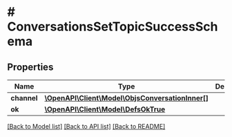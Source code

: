 # # ConversationsSetTopicSuccessSchema

## Properties

Name | Type | Description | Notes
------------ | ------------- | ------------- | -------------
**channel** | [**\OpenAPI\Client\Model\ObjsConversationInner[]**](ObjsConversationInner.md) |  |
**ok** | [**\OpenAPI\Client\Model\DefsOkTrue**](DefsOkTrue.md) |  |

[[Back to Model list]](../../README.md#models) [[Back to API list]](../../README.md#endpoints) [[Back to README]](../../README.md)
